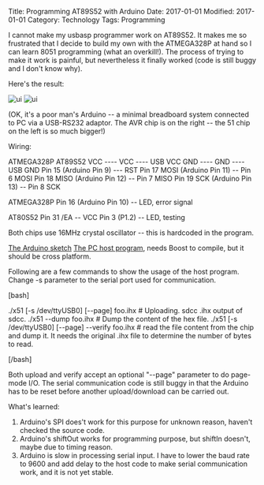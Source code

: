 Title: Programming AT89S52 with Arduino
Date: 2017-01-01
Modified: 2017-01-01
Category: Technology
Tags: Programming

I cannot make my usbasp programmer work on AT89S52. It makes me so frustrated that I decide to build my own with the ATMEGA328P at hand so I can learn 8051 programming (what an overkill!). The process of trying to make it work is painful, but nevertheless it finally worked (code is still buggy and I don't know why).

Here's the result:

![ui]({attach}8051-1.jpg)
![ui]({attach}8051-2.jpg)
<a href="http://www.wdong.org/wordpress/wp-content/uploads/2012/07/IMG_0356.jpg"><img title="atmega328p programs at89s52" alt="" src="http://www.wdong.org/wordpress/wp-content/uploads/2012/07/IMG_0356.jpg" /></a><!--more-->

(OK, it's a poor man's Arduino -- a minimal breadboard system connected to PC via a USB-RS232 adaptor. The AVR chip is on the right -- the 51 chip on the left is so much bigger!)

Wiring:

ATMEGA328P AT89S52
VCC ---- VCC ---- USB VCC
GND ---- GND ---- USB GND
Pin 15 (Arduino Pin 9) --- RST
Pin 17 MOSI (Arduino Pin 11) -- Pin 6 MOSI
Pin 18 MISO (Arduino Pin 12) -- Pin 7 MISO
Pin 19 SCK (Arduino Pin 13) -- Pin 8 SCK

ATMEGA328P
Pin 16 (Arduino Pin 10) -- LED, error signal

AT80S52
Pin 31 /EA -- VCC
Pin 3 (P1.2) -- LED, testing

Both chips use 16MHz crystal oscillator -- this is hardcoded in the program.

<a href="/fun/arduino/arduino-x51.cpp">The Arduino sketch</a>
<a href="/fun/arduino/x51.cpp">The PC host program</a>, needs Boost to compile, but it should be cross platform.

Following are a few commands to show the usage of the host program. Change -s parameter to the serial port used for communication.

[bash]

./x51 [-s /dev/ttyUSB0] [--page] foo.ihx # Uploading. sdcc .ihx output of sdcc.
./x51 --dump foo.ihx # Dump the content of the hex file.
./x51 [-s /dev/ttyUSB0] [--page] --verify foo.ihx # read the file content from the chip and dump it. It needs the original .ihx file to determine the number of bytes to read.

[/bash]

Both upload and verify accept an optional "--page" parameter to do page-mode I/O. The serial communication code is still buggy in that the Arduino has to be reset before another upload/download can be carried out.

What's learned:
1. Arduino's SPI does't work for this purpose for unknown reason, haven't checked the source code.
2. Arduino's shiftOut works for programming purpose, but shiftIn doesn't, maybe due to timing reason.
3. Arduino is slow in processing serial input. I have to lower the baud rate to 9600 and add delay to the host code to make serial communication work, and it is not yet stable.
